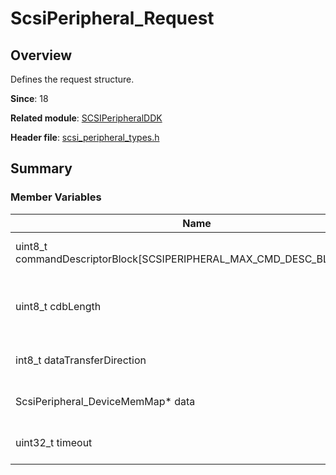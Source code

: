 # ScsiPeripheral_Request

## Overview

Defines the request structure.

**Since**: 18

**Related module**: [SCSIPeripheralDDK](capi-scsiperipheralddk.md)

**Header file**: [scsi_peripheral_types.h](capi-scsi-peripheral-types-h.md)

## Summary

### Member Variables

| Name| Description|
| -- | -- |
| uint8_t commandDescriptorBlock[SCSIPERIPHERAL_MAX_CMD_DESC_BLOCK_LEN] | Command descriptor block.|
| uint8_t cdbLength | Length of the command descriptor block.|
| int8_t dataTransferDirection | Data transmission direction.|
| ScsiPeripheral_DeviceMemMap* data | Buffer for data transmission.|
| uint32_t timeout | Timeout duration, in ms.|
